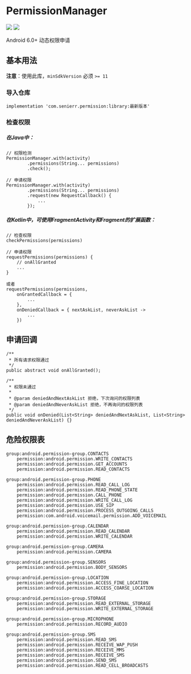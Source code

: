 # PermissionManager

[![](https://img.shields.io/badge/release-v2.0.0-blue.svg)](https://github.com/senierr/PermissionManager)
[![](https://img.shields.io/badge/build-passing-brightgreen.svg)](https://github.com/senierr/PermissionManager)

Android 6.0+ 动态权限申请

## 基本用法

**注意**：使用此库，`minSdkVersion` 必须 `>= 11`

### 导入仓库

```
implementation 'com.senierr.permission:library:最新版本'
```

### 检查权限

##### 在Java中：
```
// 权限检测
PermissionManager.with(activity)
        .permissions(String... permissions)
        .check();

// 申请权限
PermissionManager.with(activity)
        .permissions(String... permissions)
        .request(new RequestCallback() {
            ...
        });
```

##### 在Kotlin中，可使用**FragmentActivity**和**Fragment**的扩展函数：
```
// 检查权限
checkPermissions(permissions)

// 申请权限       
requestPermissions(permissions) {
    // onAllGranted
    ...
}

或者
requestPermissions(permissions,
    onGrantedCallback = {
        ...
    },
    onDeniedCallback = { nextAskList, neverAskList ->
        ...
    })
```

## 申请回调

```
/**
 * 所有请求权限通过
 */
public abstract void onAllGranted();

/**
 * 权限未通过
 *
 * @param deniedAndNextAskList 拒绝，下次询问的权限列表
 * @param deniedAndNeverAskList 拒绝，不再询问的权限列表
 */
public void onDenied(List<String> deniedAndNextAskList, List<String> deniedAndNeverAskList) {}
```

## 危险权限表

```
group:android.permission-group.CONTACTS
    permission:android.permission.WRITE_CONTACTS
    permission:android.permission.GET_ACCOUNTS
    permission:android.permission.READ_CONTACTS

group:android.permission-group.PHONE
    permission:android.permission.READ_CALL_LOG
    permission:android.permission.READ_PHONE_STATE
    permission:android.permission.CALL_PHONE
    permission:android.permission.WRITE_CALL_LOG
    permission:android.permission.USE_SIP
    permission:android.permission.PROCESS_OUTGOING_CALLS
    permission:com.android.voicemail.permission.ADD_VOICEMAIL

group:android.permission-group.CALENDAR
    permission:android.permission.READ_CALENDAR
    permission:android.permission.WRITE_CALENDAR

group:android.permission-group.CAMERA
    permission:android.permission.CAMERA

group:android.permission-group.SENSORS
    permission:android.permission.BODY_SENSORS

group:android.permission-group.LOCATION
    permission:android.permission.ACCESS_FINE_LOCATION
    permission:android.permission.ACCESS_COARSE_LOCATION

group:android.permission-group.STORAGE
    permission:android.permission.READ_EXTERNAL_STORAGE
    permission:android.permission.WRITE_EXTERNAL_STORAGE

group:android.permission-group.MICROPHONE
    permission:android.permission.RECORD_AUDIO

group:android.permission-group.SMS
    permission:android.permission.READ_SMS
    permission:android.permission.RECEIVE_WAP_PUSH
    permission:android.permission.RECEIVE_MMS
    permission:android.permission.RECEIVE_SMS
    permission:android.permission.SEND_SMS
    permission:android.permission.READ_CELL_BROADCASTS
```